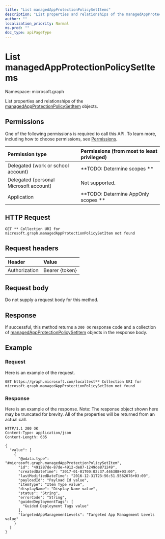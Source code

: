 ```yaml
---
title: "List managedAppProtectionPolicySetItems"
description: "List properties and relationships of the managedAppProtectionPolicySetItem objects."
author: ""
localization_priority: Normal
ms.prod: ""
doc_type: apiPageType
---
```


# List managedAppProtectionPolicySetItems

Namespace: microsoft.graph

List properties and relationships of the [managedAppProtectionPolicySetItem](../resources/managedappprotectionpolicysetitem.md) objects.

## Permissions
One of the following permissions is required to call this API. To learn more, including how to choose permissions, see [Permissions](/concepts/permissions-reference.md).

|Permission type|Permissions (from most to least privileged)|
|:---|:---|
|Delegated (work or school account)|**TODO: Determine scopes **|
|Delegated (personal Microsoft account)|Not supported.|
|Application|**TODO: Determine AppOnly scopes **|

## HTTP Request
<!-- {
  "blockType": "ignored"
}
-->
``` http
GET ** Collection URI for microsoft.graph.managedAppProtectionPolicySetItem not found
```

## Request headers
|Header|Value|
|:---|:---|
|Authorization|Bearer {token}|

## Request body
Do not supply a request body for this method.

## Response
If successful, this method returns a `200 OK` response code and a collection of [managedAppProtectionPolicySetItem](../resources/managedappprotectionpolicysetitem.md) objects in the response body.

## Example

### Request
Here is an example of the request.
<!-- {
  "blockType": "request",
  "name": "get_managedappprotectionpolicysetitem"
}
-->
``` http
GET https://graph.microsoft.com/localtest** Collection URI for microsoft.graph.managedAppProtectionPolicySetItem not found
```

### Response
Here is an example of the response. Note: The response object shown here may be truncated for brevity. All of the properties will be returned from an actual call.
<!-- {
  "blockType": "response",
  "truncated": true,
  "@odata.type": "collection(microsoft.graph.managedappprotectionpolicysetitem)"
}
-->
``` http
HTTP/1.1 200 OK
Content-Type: application/json
Content-Length: 635

{
  "value": [
    {
      "@odata.type": "#microsoft.graph.managedAppProtectionPolicySetItem",
      "id": "491287de-87de-4912-de87-1249de871249",
      "createdDateTime": "2017-01-01T00:02:37.446308+03:00",
      "lastModifiedDateTime": "2016-12-31T23:56:51.5562076+03:00",
      "payloadId": "Payload Id value",
      "itemType": "Item Type value",
      "displayName": "Display Name value",
      "status": "String",
      "errorCode": "String",
      "guidedDeploymentTags": [
        "Guided Deployment Tags value"
      ],
      "targetedAppManagementLevels": "Targeted App Management Levels value"
    }
  ]
}
```

